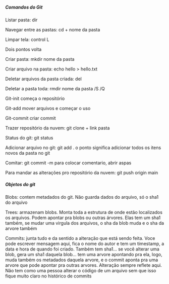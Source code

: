 ##### Comandos do Git

Listar pasta: dir

Navegar entre as pastas: cd  + nome da pasta

Limpar tela: control L

Dois pontos volta

Criar pasta: mkdir nome da pasta

Criar arquivo na pasta: echo hello > hello.txt

Deletar arquivos da pasta criada: del

Deletar a pasta toda: rmdir nome da pasta /S /Q

 Git-init começa o repositório

Git-add mover arquivos e começar o uso

Git-commit criar commit

Trazer repositório da nuvem: git clone + link pasta

Status do git: git status

Adicionar arquivo no git: git add .  o ponto significa adicionar todos os itens novos da pasta no git

Comitar: git commit -m para colocar comentario, abrir aspas

Para mandar as alterações pro repositório da nuvem: git push origin main



##### Objetos do git

Blobs: contem metadados do git. Não guarda dados do arquivo, só o sha1 do arquivo

Trees: armazenam blobs. Monta toda a estrutura de onde estão localizados os arquivos. Podem apontar pra blobs ou outras árvores. Elas tem um sha1 também, se mudar uma virgula dos arquivos, o sha da blob muda e o sha da arvore também

Commits: junta tudo e da sentido a alteração que está sendo feita. Voce pode escrever mensagem aqui, fica o nome do autor e tem um timestamp, a data e hora de quando foi criado. Também tem sha1... se você alterar uma blob, gera um sha1 daquela blob... tem uma arvore apontando pra ela, logo, muda também os metadados daquela arvore, e o commit aponta pra uma arvore que pode apontar pra outras arvores. Alteração sempre reflete aqui. Não tem como uma pessoa alterar o código de um arquivo sem que isso fique muito claro no histórico de commits

 

 